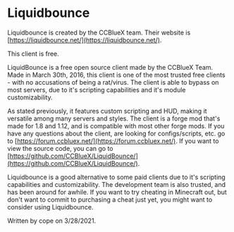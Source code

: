# Liquidbounce

Liquidbounce is created by the CCBlueX team. Their website is [https://liquidbounce.net/](https://liquidbounce.net/).

This client is free.

LiquidBounce is a free open source client made by the CCBlueX Team. Made in March 30th, 2016, this client is one of the most trusted free clients - with no accusations of being a rat/virus. The client is able to bypass on most servers, due to it's scripting capabilities and it's module customizability.

As stated previously, it features custom scripting and HUD, making it versatile among many servers and styles. The client is a forge mod that's made for 1.8 and 1.12, and is compatible with most other forge mods. If you have any questions about the client, are looking for configs/scripts, etc. go to [https://forum.ccbluex.net/](https://forum.ccbluex.net/). If you want to view the source code, you can go to [https://github.com/CCBlueX/LiquidBounce/](https://github.com/CCBlueX/LiquidBounce/).

Liquidbounce is a good alternative to some paid clients due to it's scripting capabilities and customizability. The development team is also trusted, and has been around for awhile. If you want to try cheating in Minecraft out, but don't want to commit to purchasing a cheat just yet, you might want to consider using Liquidbounce.

Written by cope on 3/28/2021.


